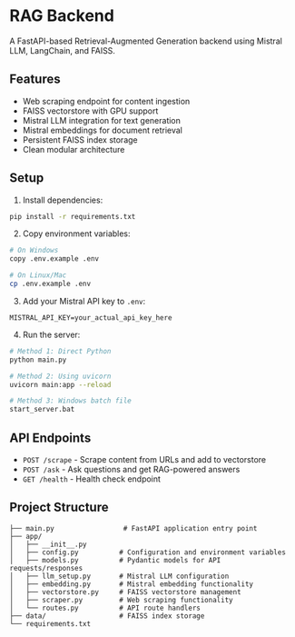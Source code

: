 # RAG Backend

A FastAPI-based Retrieval-Augmented Generation backend using Mistral LLM, LangChain, and FAISS.

## Features

- Web scraping endpoint for content ingestion
- FAISS vectorstore with GPU support
- Mistral LLM integration for text generation
- Mistral embeddings for document retrieval
- Persistent FAISS index storage
- Clean modular architecture

## Setup

1. Install dependencies:
```bash
pip install -r requirements.txt
```

2. Copy environment variables:
```bash
# On Windows
copy .env.example .env

# On Linux/Mac
cp .env.example .env
```

3. Add your Mistral API key to `.env`:
```
MISTRAL_API_KEY=your_actual_api_key_here
```

4. Run the server:
```bash
# Method 1: Direct Python
python main.py

# Method 2: Using uvicorn
uvicorn main:app --reload

# Method 3: Windows batch file
start_server.bat
```

## API Endpoints

- `POST /scrape` - Scrape content from URLs and add to vectorstore
- `POST /ask` - Ask questions and get RAG-powered answers
- `GET /health` - Health check endpoint

## Project Structure

```
├── main.py                 # FastAPI application entry point
├── app/
│   ├── __init__.py
│   ├── config.py          # Configuration and environment variables
│   ├── models.py          # Pydantic models for API requests/responses
│   ├── llm_setup.py       # Mistral LLM configuration
│   ├── embedding.py       # Mistral embedding functionality
│   ├── vectorstore.py     # FAISS vectorstore management
│   ├── scraper.py         # Web scraping functionality
│   └── routes.py          # API route handlers
├── data/                  # FAISS index storage
└── requirements.txt
```
